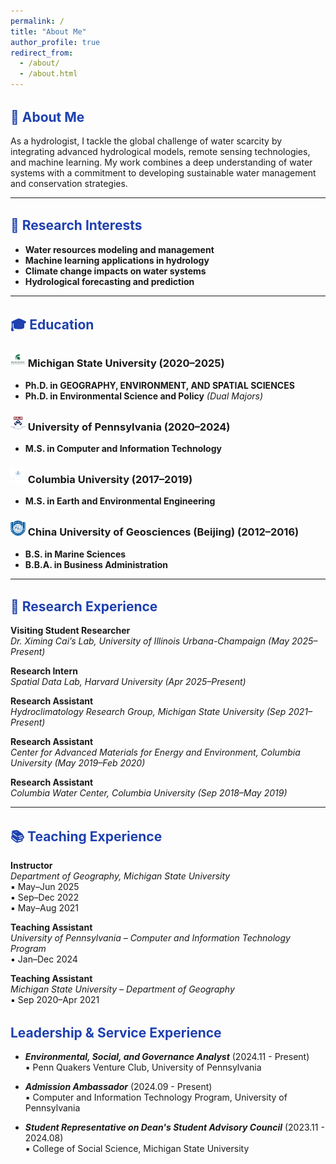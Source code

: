 ```yaml
---
permalink: /
title: "About Me"
author_profile: true
redirect_from: 
  - /about/
  - /about.html
---
```


<style>
h2 {
  color: #1e40af;
  margin-top: 1.5em;
}
</style>

## 👋 About Me

As a hydrologist, I tackle the global challenge of water scarcity by integrating advanced hydrological models, remote sensing technologies, and machine learning. My work combines a deep understanding of water systems with a commitment to developing sustainable water management and conservation strategies.

---

## 🌱 Research Interests

- **Water resources modeling and management**  
- **Machine learning applications in hydrology**  
- **Climate change impacts on water systems**  
- **Hydrological forecasting and prediction**

---

## 🎓 Education

### <img src="/images/msu_logo.png" alt="MSU" width="24"/> Michigan State University (2020–2025)
- **Ph.D. in GEOGRAPHY, ENVIRONMENT, AND SPATIAL SCIENCES**  
- **Ph.D. in Environmental Science and Policy** *(Dual Majors)*

### <img src="/images/upenn_logo.png" alt="UPenn" width="24"/> University of Pennsylvania (2020–2024)
- **M.S. in Computer and Information Technology**

### <img src="/images/columbia_logo.png" alt="Columbia" width="24"/> Columbia University (2017–2019)
- **M.S. in Earth and Environmental Engineering**

### <img src="/images/cugb_logo.png" alt="CUGB" width="24"/> China University of Geosciences (Beijing) (2012–2016)
- **B.S. in Marine Sciences**  
- **B.B.A. in Business Administration**

---

## 🔬 Research Experience

**Visiting Student Researcher**  
*Dr. Ximing Cai’s Lab, University of Illinois Urbana-Champaign (May 2025–Present)* 

**Research Intern**  
*Spatial Data Lab, Harvard University (Apr 2025–Present)*

**Research Assistant**  
*Hydroclimatology Research Group, Michigan State University (Sep 2021–Present)*

**Research Assistant**  
*Center for Advanced Materials for Energy and Environment, Columbia University (May 2019–Feb 2020)*

**Research Assistant**  
*Columbia Water Center, Columbia University (Sep 2018–May 2019)*

---

## 📚 Teaching Experience

**Instructor**  
*Department of Geography, Michigan State University*  
▪ May–Jun 2025  
▪ Sep–Dec 2022  
▪ May–Aug 2021

**Teaching Assistant**  
*University of Pennsylvania – Computer and Information Technology Program*  
▪ Jan–Dec 2024

**Teaching Assistant**  
*Michigan State University – Department of Geography*  
▪ Sep 2020–Apr 2021

## Leadership & Service Experience

* ***Environmental, Social, and Governance Analyst*** (2024.11 - Present)  
  ▪ Penn Quakers Venture Club, University of Pennsylvania

* ***Admission Ambassador*** (2024.09 - Present)  
  ▪ Computer and Information Technology Program, University of Pennsylvania

* ***Student Representative on Dean's Student Advisory Council*** (2023.11 - 2024.08)  
  ▪ College of Social Science, Michigan State University
